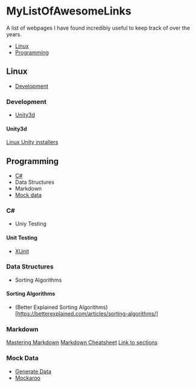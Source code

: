 # MyListOfAwesomeLinks
A list of webpages I have found incredibly useful to keep track of over the years.
* [Linux](#linux)
* [Programming](#programming)

## Linux
* [Development](#linux-development)

### <a name="linux-development">Development</a>
* [Unity3d](#unity3d)

#### Unity3d
[Linux Unity installers](https://forum.unity.com/threads/unity-on-linux-release-notes-and-known-issues.350256/page-2)

## Programming
* [C#](#c-sharp)
* Data Structures
* Markdown
* [Mock data](#mock-data)

### <a name="c-sharp">C#</a>
* Uniy Testing

#### Unit Testing
* [XUnit](https://xunit.github.io/)

### Data Structures
* Sorting Algorithms

#### Sorting Algorithms
* (Better Explained Sorting Algorithms)[https://betterexplained.com/articles/sorting-algorithms/]

### Markdown
[Mastering Markdown](https://guides.github.com/features/mastering-markdown/)
[Markdown Cheatsheet](https://github.com/adam-p/markdown-here/wiki/Markdown-Cheatsheet)
[Link to sections](https://gist.github.com/asabaylus/3071099)

### Mock Data
* [Generate Data](https://www.generatedata.com/)
* [Mockaroo](http://www.mockaroo.com/)
